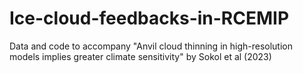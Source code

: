 # Ice-cloud-feedbacks-in-RCEMIP
Data and code to accompany "Anvil cloud thinning in high-resolution models implies greater climate sensitivity" by Sokol et al (2023)
